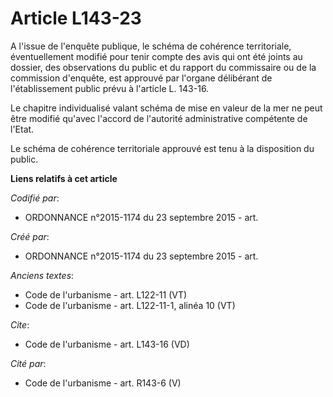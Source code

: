 # Article L143-23

A l'issue de l'enquête publique, le schéma de cohérence territoriale, éventuellement modifié pour tenir compte des avis qui
ont été joints au dossier, des observations du public et du rapport du commissaire ou de la commission d'enquête, est
approuvé par l'organe délibérant de l'établissement public prévu à l'article L. 143-16. 

Le chapitre individualisé valant schéma de mise en valeur de la mer ne peut être modifié qu'avec l'accord de l'autorité
administrative compétente de l'Etat. 

Le schéma de cohérence territoriale approuvé est tenu à la disposition du public.

**Liens relatifs à cet article**

_Codifié par_:

  - ORDONNANCE n°2015-1174 du 23 septembre 2015 - art.

_Créé par_:

  - ORDONNANCE n°2015-1174 du 23 septembre 2015 - art.

_Anciens textes_:

  - Code de l'urbanisme - art. L122-11 (VT)
  - Code de l'urbanisme - art. L122-11-1, alinéa 10 (VT)

_Cite_:

  - Code de l'urbanisme - art. L143-16 (VD)

_Cité par_:

  - Code de l'urbanisme - art. R143-6 (V)
